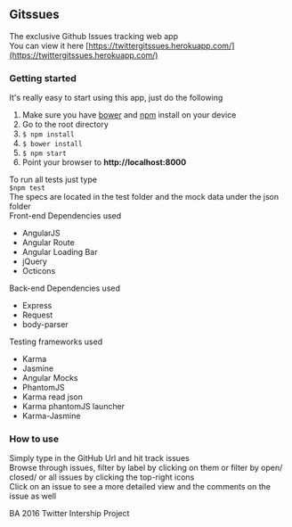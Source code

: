 ## Gitssues 
The exclusive Github Issues tracking web app <br>
You can view it here [https://twittergitssues.herokuapp.com/](https://twittergitssues.herokuapp.com/)

### Getting started
It's really easy to start using this app, just do the following

1. Make sure you have [bower](http://bower.io/) and [npm](https://www.npmjs.com/) install on your device
2. Go to the root directory
3. <code>$ npm install</code>
4. <code>$ bower install</code>
5. <code>$ npm start</code>
6. Point your browser to **http://localhost:8000**

To run all tests just type <br>
<code>$npm test</code>
<br>
The specs are located in the test folder and the mock data under the json folder
<br>
Front-end Dependencies used

* AngularJS
* Angular Route
* Angular Loading Bar
* jQuery
* Octicons

Back-end Dependencies used

* Express
* Request
* body-parser

Testing frameworks used

* Karma
* Jasmine
* Angular Mocks
* PhantomJS
* Karma read json
* Karma phantomJS launcher
* Karma-Jasmine

### How to use
Simply type in the GitHub Url and hit track issues 
<br>
Browse through issues, filter by label by clicking on them or filter by open/ closed/ or all issues by clicking the top-right icons
<br>
Click on an issue to see a more detailed view and the comments on the issue as well

BA 2016 Twitter Intership Project